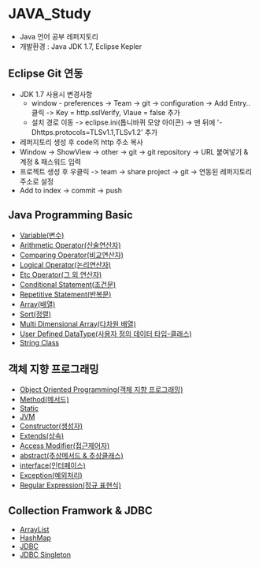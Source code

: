 # JAVA_Study

- Java 언어 공부 레퍼지토리
- 개발환경 : Java JDK 1.7, Eclipse Kepler



## Eclipse Git 연동

- JDK 1.7 사용시 변경사항
  - window - preferences -> Team -> git -> configuration -> Add Entry.. 클릭 -> Key = http.sslVerify, Vlaue = false 추가
  - 설치 경로 이동 -> eclipse.ini(톱니바퀴 모양 아이콘) -> 맨 뒤에 '-Dhttps.protocols=TLSv1.1,TLSv1.2' 추가
- 레퍼지토리 생성 후 code의 http 주소 복사
- Window -> ShowView -> other -> git -> git repository -> URL 붙여넣기 & 계정 & 패스워드 입력
- 프로젝트 생성 후 우클릭 -> team -> share project -> git -> 연동된 레퍼지토리 주소로 설정
- Add to index -> commit -> push



## Java Programming Basic

- [Variable(변수)](https://github.com/HYEONSEONG-KIM/JAVA_Study/blob/main/JavaProgramming/src/a_variable/Variable.java)
- [Arithmetic Operator(산술연산자)](https://github.com/HYEONSEONG-KIM/JAVA_Study/blob/main/JavaProgramming/src/b_operator/ArithmeticOperator.java)
- [Comparing Operator(비교연산자)](https://github.com/HYEONSEONG-KIM/JAVA_Study/blob/main/JavaProgramming/src/b_operator/ComparingOperator.java)
- [Logical Operator(논리연산자)](https://github.com/HYEONSEONG-KIM/JAVA_Study/blob/main/JavaProgramming/src/b_operator/LogicalOperator.java)
- [Etc Operator(그 외 연산자)](https://github.com/HYEONSEONG-KIM/JAVA_Study/blob/main/JavaProgramming/src/b_operator/Etc.java)
- [Conditional Statement(조건문)](https://github.com/HYEONSEONG-KIM/JAVA_Study/blob/main/JavaProgramming/src/c_statement/ConditionalStatement.java)
- [Repetitive Statement(반복문)](https://github.com/HYEONSEONG-KIM/JAVA_Study/blob/main/JavaProgramming/src/c_statement/RepetitiveStatement.java)
- [Array(배열)](https://github.com/HYEONSEONG-KIM/JAVA_Study/blob/main/JavaProgramming/src/d_array/Array.java)
- [Sort(정렬)](https://github.com/HYEONSEONG-KIM/JAVA_Study/blob/main/JavaProgramming/src/d_array/Sort.java)
- [Multi Dimensional Array(다차원 배열)](https://github.com/HYEONSEONG-KIM/JAVA_Study/blob/main/JavaProgramming/src/d_array/MultiDimensionalArray.java)
- [User Defined DataType(사용자 정의 데이터 타입-클래스)](https://github.com/HYEONSEONG-KIM/JAVA_Study/blob/main/JavaProgramming/src/e_oop/UserDefinedDataType.java)
- [String Class](https://github.com/HYEONSEONG-KIM/JAVA_Study/blob/main/JavaProgramming/src/e_oop/StringClass.java)


## 객체 지향 프로그래밍
- [Object Oriented Programming(객체 지향 프로그래밍)](https://github.com/HYEONSEONG-KIM/JAVA_Study/blob/main/JavaProgramming/src/e_oop/OOP.java)
- [Method(메서드)](https://github.com/HYEONSEONG-KIM/JAVA_Study/blob/main/JavaProgramming/src/e_oop/SampleClass.java)
- [Static](https://github.com/HYEONSEONG-KIM/JAVA_Study/blob/main/JavaProgramming/src/e_oop/Static.java)
- [JVM](https://github.com/HYEONSEONG-KIM/JAVA_Study/blob/main/JavaProgramming/src/e_oop/JVM.java)
- [Constructor(생성자)](https://github.com/HYEONSEONG-KIM/JAVA_Study/blob/main/JavaProgramming/src/e_oop/VariableInit.java)
- [Extends(상속)](https://github.com/HYEONSEONG-KIM/JAVA_Study/blob/main/JavaProgramming/src/g_oop2/SampleParent.java)
- [Access Modifier(접근제어자)](https://github.com/HYEONSEONG-KIM/JAVA_Study/blob/main/JavaProgramming/src/g_oop2/AccessModifier.java)
- [abstract(추상메서드 & 추상클래스)](https://github.com/HYEONSEONG-KIM/JAVA_Study/blob/main/JavaProgramming/src/g_oop2/SampleAbstractParent.java)
- [interface(인터페이스)](https://github.com/HYEONSEONG-KIM/JAVA_Study/blob/main/JavaProgramming/src/g_oop2/SampleInterface.java)
- [Exception(예외처리)](https://github.com/HYEONSEONG-KIM/JAVA_Study/blob/main/JavaProgramming/src/h_exception/ExceptionHanding.java)
- [Regular Expression(정규 표현식)](https://github.com/HYEONSEONG-KIM/JAVA_Study/blob/main/JavaProgramming/src/i_regex/RegularExpression.java)


## Collection Framwork & JDBC
- [ArrayList](https://github.com/HYEONSEONG-KIM/JAVA_Study/blob/main/JavaProgramming/src/j_collection/ArrayListClass.java)
- [HashMap](https://github.com/HYEONSEONG-KIM/JAVA_Study/blob/main/JavaProgramming/src/j_collection/HashMapClass.java)
- [JDBC](https://github.com/HYEONSEONG-KIM/JAVA_Study/blob/main/JavaProgramming/src/k_jdbc/JDBC.java)
- [JDBC Singleton](https://github.com/HYEONSEONG-KIM/JAVA_Study/blob/main/JavaProgramming/src/k_jdbc/JDBCUtil.java)
